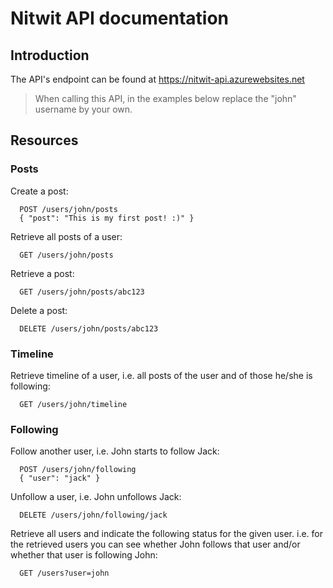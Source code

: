 # Nitwit API documentation

## Introduction

The API's endpoint can be found at https://nitwit-api.azurewebsites.net

> When calling this API, in the examples below replace the "john" username by your own.

## Resources

### Posts

Create a post:

```
  POST /users/john/posts
  { "post": "This is my first post! :)" }
```


Retrieve all posts of a user:

```
  GET /users/john/posts
```


Retrieve a post:

```
  GET /users/john/posts/abc123
```


Delete a post:

```
  DELETE /users/john/posts/abc123
```



### Timeline

Retrieve timeline of a user, i.e. all posts of the user and of those he/she is following:

```
  GET /users/john/timeline
```



### Following

Follow another user, i.e. John starts to follow Jack:

```
  POST /users/john/following
  { "user": "jack" }
```


Unfollow a user, i.e. John unfollows Jack:

```
  DELETE /users/john/following/jack
```


Retrieve all users and indicate the following status for the given user.
i.e. for the retrieved users you can see whether John follows that user
and/or whether that user is following John:

```
  GET /users?user=john
```
